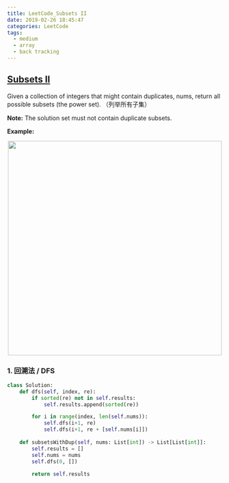 ```yaml
---
title: LeetCode_Subsets II
date: 2019-02-26 18:45:47
categories: LeetCode
tags: 
  - medium
  - array
  - back tracking
---
```


## [Subsets II](https://leetcode.com/problems/subsets-ii/)

Given a collection of integers that might contain duplicates, nums, return all possible subsets (the power set).
（列举所有子集）

**Note:** The solution set must not contain duplicate subsets.


<!--more-->

**Example:** 

<div align=center>
	<img src="/images/leetcode_78.png" width = "500" align=center/>
</div>

### 1. 回溯法 / DFS

```python
class Solution:
    def dfs(self, index, re):
        if sorted(re) not in self.results:
            self.results.append(sorted(re))

        for i in range(index, len(self.nums)):
            self.dfs(i+1, re)
            self.dfs(i+1, re + [self.nums[i]])
            
    def subsetsWithDup(self, nums: List[int]) -> List[List[int]]:
        self.results = []
        self.nums = nums
        self.dfs(0, [])
        
        return self.results
```
